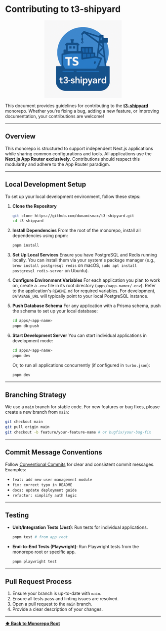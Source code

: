 # Contributing to t3-shipyard

<p align="center">
  <img src="../t3-shipyard-image.png" alt="t3-shipyard logo" width="250"/>
</p>

This document provides guidelines for contributing to the **[t3-shipyard](https://github.com/dunamismax/t3-shipyard)** monorepo. Whether you're fixing a bug, adding a new feature, or improving documentation, your contributions are welcome!

---

## Overview

This monorepo is structured to support independent Next.js applications while sharing common configurations and tools. All applications use the **Next.js App Router exclusively**. Contributions should respect this modularity and adhere to the App Router paradigm.

---

## Local Development Setup

To set up your local development environment, follow these steps:

1.  **Clone the Repository**
    ```bash
    git clone https://github.com/dunamismax/t3-shipyard.git
    cd t3-shipyard
    ```

2.  **Install Dependencies**
    From the root of the monorepo, install all dependencies using pnpm:
    ```bash
    pnpm install
    ```

3.  **Set Up Local Services**
    Ensure you have PostgreSQL and Redis running locally. You can install them via your system's package manager (e.g., `brew install postgresql redis` on macOS, `sudo apt install postgresql redis-server` on Ubuntu).

4.  **Configure Environment Variables**
    For each application you plan to work on, create a `.env` file in its root directory (`apps/<app-name>/.env`). Refer to the application's `README.md` for required variables. For development, `DATABASE_URL` will typically point to your local PostgreSQL instance.

5.  **Push Database Schema**
    For any application with a Prisma schema, push the schema to set up your local database:
    ```bash
    cd apps/<app-name>
    pnpm db:push
    ```

6.  **Start Development Server**
    You can start individual applications in development mode:
    ```bash
    cd apps/<app-name>
    pnpm dev
    ```
    Or, to run all applications concurrently (if configured in `turbo.json`):
    ```bash
    pnpm dev
    ```

---

## Branching Strategy

We use a `main` branch for stable code. For new features or bug fixes, please create a new branch from `main`:
```bash
git checkout main
git pull origin main
git checkout -b feature/your-feature-name # or bugfix/your-bug-fix
```

---

## Commit Message Conventions

Follow [Conventional Commits](https://www.conventionalcommits.org/en/v1.0.0/) for clear and consistent commit messages. Examples:

-   `feat: add new user management module`
-   `fix: correct typo in README`
-   `docs: update deployment guide`
-   `refactor: simplify auth logic`

---

## Testing

-   **Unit/Integration Tests (Jest)**: Run tests for individual applications.
    ```bash
    pnpm test # from app root
    ```

-   **End-to-End Tests (Playwright)**: Run Playwright tests from the monorepo root or specific app.
    ```bash
    pnpm playwright test
    ```

---

## Pull Request Process

1.  Ensure your branch is up-to-date with `main`.
2.  Ensure all tests pass and linting issues are resolved.
3.  Open a pull request to the `main` branch.
4.  Provide a clear description of your changes.

---

**[⬆️ Back to Monorepo Root](https://github.com/dunamismax/t3-shipyard?tab=readme-ov-file)**